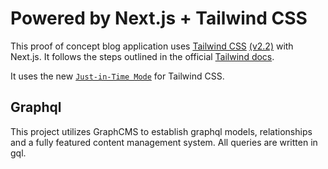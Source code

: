 # Powered by Next.js + Tailwind CSS

This proof of concept blog application uses [Tailwind CSS](https://tailwindcss.com/) [(v2.2)](https://blog.tailwindcss.com/tailwindcss-2-2) with Next.js. It follows the steps outlined in the official [Tailwind docs](https://tailwindcss.com/docs/guides/nextjs).

It uses the new [`Just-in-Time Mode`](https://tailwindcss.com/docs/just-in-time-mode) for Tailwind CSS.

## Graphql

This project utilizes GraphCMS to establish graphql models, relationships and a fully featured content management system. All queries are written in gql.
